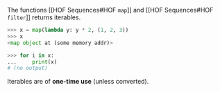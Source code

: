 The functions [[HOF Sequences#HOF `map`]] and [[HOF Sequences#HOF `filter`]] returns iterables.
```python
>>> x = map(lambda y: y * 2, (1, 2, 3))
>>> x
<map object at (some memory addr)>

>>> for i in x:
...     print(x)
# (no output)
```

Iterables are of **one-time use** (unless converted).